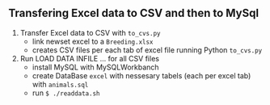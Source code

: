 ## Transfering Excel data to CSV and then to MySql

1. Transfer Excel data to CSV with `to_cvs.py`
    - link newset excel to a `Breeding.xlsx`
    - creates CSV files per each tab of excel file running Python `to_cvs.py`
2. Run LOAD DATA INFILE ... for all CSV files
    - install MySQL with MySQLWorkbanch
    - create DataBase `excel` with nessesary tabels (each per excel tab) with `animals.sql`
    - run `$ ./readdata.sh`
